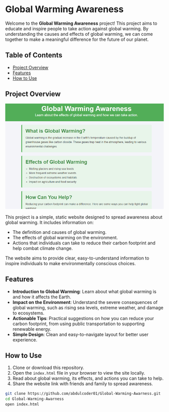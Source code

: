# Global Warming Awareness

Welcome to the **Global Warming Awareness** project! This project aims to educate and inspire people to take action against global warming. By understanding the causes and effects of global warming, we can come together to make a meaningful difference for the future of our planet.

## Table of Contents

- [Project Overview](#project-overview)
- [Features](#features)
- [How to Use](#how-to-use)


## Project Overview

![global warming awareness.PNG](https://github.com/abdulcoder01/Global-Warming-Awarness/blob/main/global%20warming%20awareness.PNG)


This project is a simple, static website designed to spread awareness about global warming. It includes information on:

- The definition and causes of global warming.
- The effects of global warming on the environment.
- Actions that individuals can take to reduce their carbon footprint and help combat climate change.

The website aims to provide clear, easy-to-understand information to inspire individuals to make environmentally conscious choices.

## Features

- **Introduction to Global Warming**: Learn about what global warming is and how it affects the Earth.
- **Impact on the Environment**: Understand the severe consequences of global warming, such as rising sea levels, extreme weather, and damage to ecosystems.
- **Actionable Tips**: Practical suggestions on how you can reduce your carbon footprint, from using public transportation to supporting renewable energy.
- **Simple Design**: Clean and easy-to-navigate layout for better user experience.

## How to Use

1. Clone or download this repository.
2. Open the `index.html` file in your browser to view the site locally.
3. Read about global warming, its effects, and actions you can take to help.
4. Share the website link with friends and family to spread awareness.

```bash
git clone https://github.com/abdulcoder01/Global-Warming-Awarness.git
cd Global-Warming-Awarness
open index.html
